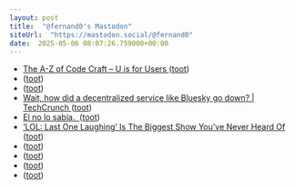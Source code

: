 ```yaml
---
layout: post
title:  "@fernand0's Mastodon"
siteUrl:  "https://mastodon.social/@fernand0"
date:  2025-05-06 08:07:26.759000+00:00
---
```

*  [The A-Z of Code Craft – U is for Users ](https://codemanship.wordpress.com/2025/04/30/the-a-z-of-code-craft-u-is-for-users) ([toot](https://mastodon.social/@fernand0/114459859141107397))
*  [ ](https://mastodon.social/users/fernand0/statuses/114459166820375516/activity) ([toot](https://mastodon.social/users/fernand0/statuses/114459166820375516/activity))
*  [ ](https://mastodon.social/@bigballer) ([toot](https://mastodon.social/@fernand0/114459166646457034))
*  [Wait, how did a decentralized service like Bluesky go down? \| TechCrunch ](https://techcrunch.com/2025/04/24/wait-how-did-a-decentralized-service-like-bluesky-go-down) ([toot](https://mastodon.social/@fernand0/114458250948313862))
*  [El no lo sabía.  ](https://avecesunafoto.wordpress.com/2025/05/04/el-no-lo-sabia) ([toot](https://mastodon.social/@fernand0/114456466025303405))
*  [‘LOL: Last One Laughing’ Is The Biggest Show You’ve Never Heard Of ](https://www.pajiba.com/tv_reviews/lol-last-one-laughing-is-the-biggest-show-youve-never-heard-of.ph) ([toot](https://mastodon.social/@fernand0/114456384727471493))
*  [ ](https://mastodon.social/users/fernand0/statuses/114456245253847425/activity) ([toot](https://mastodon.social/users/fernand0/statuses/114456245253847425/activity))
*  [ ](https://mastodon.social/users/fernand0/statuses/114456245082714552/activity) ([toot](https://mastodon.social/users/fernand0/statuses/114456245082714552/activity))
*  [ ](https://beige.party/@thestrangelet) ([toot](https://mastodon.social/@fernand0/114456244986110246))
*  [ ](https://mastodon.social/users/fernand0/statuses/114456241768181321/activity) ([toot](https://mastodon.social/users/fernand0/statuses/114456241768181321/activity))
